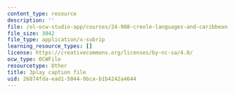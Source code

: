```yaml
---
content_type: resource
description: ''
file: /ol-ocw-studio-app/courses/24-908-creole-languages-and-caribbean-identities-spring-2017/26874fdaead150449bcab1b4242a4644_Q2uUFNDuRFk.vtt
file_size: 3042
file_type: application/x-subrip
learning_resource_types: []
license: https://creativecommons.org/licenses/by-nc-sa/4.0/
ocw_type: OCWFile
resourcetype: Other
title: 3play caption file
uid: 26874fda-ead1-5044-9bca-b1b4242a4644
---
```

